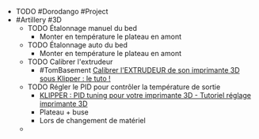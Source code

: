 - TODO #Dorodango #Project
- #Artillery #3D
	- TODO Étalonnage manuel du bed
		- Monter en température le plateau en amont
	- TODO Étalonnage auto du bed
		- Monter en température le plateau en amont
	- TODO Calibrer l'extrudeur
		- #TomBasement [Calibrer l'EXTRUDEUR de son imprimante 3D sous Klipper : le tuto !](https://m.youtube.com/watch?v=o3_udDvbESs&embeds_referring_euri=https%3A%2F%2Fwww.lesimprimantes3d.fr%2F&feature=emb_title)
	- TODO Régler le PID pour contrôler la température de sortie
		- [KLIPPER : PID tuning pour votre imprimante 3D - Tutoriel réglage imprimante 3D](https://m.youtube.com/watch?v=fePelaOLQEs)
		- Plateau + buse
		- Lors de changement de matériel
	-